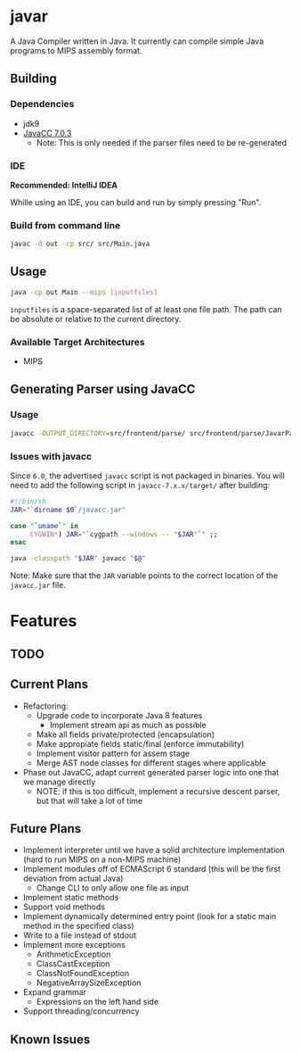 # javar

A Java Compiler written in Java.  It currently can compile simple Java programs to MIPS assembly format.

## Building

### Dependencies
* jdk9
* [JavaCC 7.0.3](https://github.com/javacc/javacc)
  * Note: This is only needed if the parser files need to be re-generated

### IDE

**Recommended: IntelliJ IDEA**

Whille using an IDE, you can build and run by simply pressing "Run".

### Build from command line

```bash
javac -d out -cp src/ src/Main.java
```

## Usage

```bash
java -cp out Main --mips [inputfiles]
```

`inputfiles` is a space-separated list of at least one file path. The path can be absolute or relative to the current directory.

### Available Target Architectures

* MIPS

## Generating Parser using JavaCC

### Usage


```bash
javacc -OUTPUT_DIRECTORY=src/frontend/parse/ src/frontend/parse/JavarParser.jj
```

### Issues with javacc

Since `6.0`, the advertised `javacc` script is not packaged in binaries.  You will need to add the following script in `javacc-7.x.x/target/` after building:

```bash
#!/bin/sh
JAR="`dirname $0`/javacc.jar"

case "`uname`" in
     CYGWIN*) JAR="`cygpath --windows -- "$JAR"`" ;;
esac

java -classpath "$JAR" javacc "$@"

```

Note: Make sure that the `JAR` variable points to the correct location of the `javacc.jar` file.

# Features

## TODO

## Current Plans
* Refactoring:
  * Upgrade code to incorporate Java 8 features
    * Implement stream api as much as possible
  * Make all fields private/protected (encapsulation)
  * Make appropiate fields static/final (enforce immutability)
  * Implement visitor pattern for assem stage
  * Merge AST node classes for different stages where applicable
* Phase out JavaCC, adapt current generated parser logic into one that we manage directly
  * NOTE: if this is too difficult, implement a recursive descent parser, but that will take a lot of time

## Future Plans
* Implement interpreter until we have a solid architecture implementation (hard to run MIPS on a non-MIPS machine)
* Implement modules off of ECMAScript 6 standard (this will be the first deviation from actual Java)
  * Change CLI to only allow one file as input
* Implement static methods
* Support void methods
* Implement dynamically determined entry point (look for a static main method in the specified class)
* Write to a file instead of stdout
* Implement more exceptions
  * ArithmeticException
  * ClassCastException
  * ClassNotFoundException
  * NegativeArraySizeException
* Expand grammar
  * Expressions on the left hand side
* Support threading/concurrency

## Known Issues
